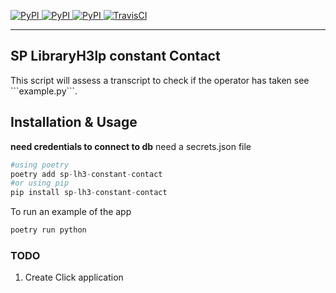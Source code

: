 [
![PyPI](https://img.shields.io/pypi/v/ask_schools.svg)
![PyPI](https://img.shields.io/pypi/pyversions/ask_schools.svg)
![PyPI](https://img.shields.io/github/license/guinslym/ask_schools.svg)
](https://pypi.org/project/ask_schools/)
[![TravisCI](https://travis-ci.org/guinslym/ask_schools.svg?branch=master)](https://travis-ci.org/guinslym/ask_schools)

<hr/>

## SP LibraryH3lp constant Contact

<p>
This script will assess a transcript to check if the operator has taken  see ```example.py```.
</p>

## Installation & Usage

**need credentials to connect to db** need a secrets.json file

```python 
#using poetry
poetry add sp-lh3-constant-contact
#or using pip
pip install sp-lh3-constant-contact
```

To run an example of the app
```python 
poetry run python
```





### TODO
1. Create Click application
